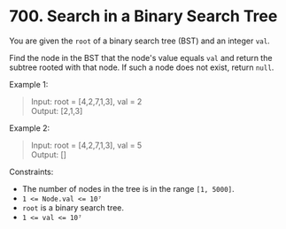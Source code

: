 # 700. Search in a Binary Search Tree

You are given the `root` of a binary search tree (BST) and an integer `val`.

Find the node in the BST that the node's value equals `val` and return the subtree rooted with that node. If such a node does not exist, return `null`.

Example 1:
> Input: root = [4,2,7,1,3], val = 2  
Output: [2,1,3]

Example 2:
> Input: root = [4,2,7,1,3], val = 5  
Output: []

Constraints:
* The number of nodes in the tree is in the range `[1, 5000]`.
* `1 <= Node.val <= 10⁷`
* `root` is a binary search tree.
* `1 <= val <= 10⁷`
